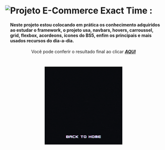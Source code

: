# Projeto E-Commerce Exact Time :<img align="left" height="120em" src="https://cdn.jsdelivr.net/gh/devicons/devicon/icons/bootstrap/bootstrap-original-wordmark.svg" />

#### Neste projeto estou colocando em prática os conhecimento adquiridos ao estudar o framework, o projeto usa, navbars, hovers, carroussel, grid, flexbox, acordeons, ícones do BS5,  enfim os principais e mais usados recursos do dia-a-dia.

<div align="center">

Você pode conferir o resultado final ao clicar [**_AQUI_**]()

#

<div align="center">
  <a  href="https://github.com/LeandroDukievicz" target="_blank"><img       height="250em"src="https://github.com/LeandroDukievicz/LeandroDukievicz/blob/main/gif%20btn%20git.gif" target="_blank">
</div>     

